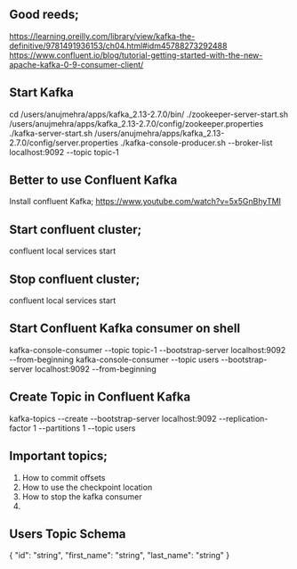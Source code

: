 ## Good reeds;
https://learning.oreilly.com/library/view/kafka-the-definitive/9781491936153/ch04.html#idm45788273292488
https://www.confluent.io/blog/tutorial-getting-started-with-the-new-apache-kafka-0-9-consumer-client/

## Start Kafka
cd /users/anujmehra/apps/kafka_2.13-2.7.0/bin/
./zookeeper-server-start.sh   /users/anujmehra/apps/kafka_2.13-2.7.0/config/zookeeper.properties
./kafka-server-start.sh  /users/anujmehra/apps/kafka_2.13-2.7.0/config/server.properties
./kafka-console-producer.sh --broker-list localhost:9092 --topic topic-1

## Better to use Confluent Kafka
Install confluent Kafka;
https://www.youtube.com/watch?v=5x5GnBhyTMI

## Start confluent cluster;
confluent local services start

## Stop confluent cluster;
confluent local services start

## Start Confluent Kafka consumer on shell
kafka-console-consumer --topic topic-1 --bootstrap-server localhost:9092 --from-beginning
kafka-console-consumer --topic users  --bootstrap-server localhost:9092 --from-beginning

## Create Topic in Confluent Kafka
kafka-topics --create --bootstrap-server localhost:9092 --replication-factor 1 --partitions 1 --topic users


## Important topics;
1. How to commit offsets
2. How to use the checkpoint location
3. How to stop the kafka consumer
4.


## Users Topic Schema
{
    "id": "string",
    "first_name": "string",
    "last_name": "string"
}